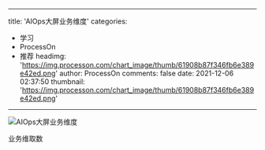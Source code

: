 
---
title: 'AIOps大屏业务维度'
categories: 
 - 学习
 - ProcessOn
 - 推荐
headimg: 'https://img.processon.com/chart_image/thumb/61908b87f346fb6e389e42ed.png'
author: ProcessOn
comments: false
date: 2021-12-06 02:37:50
thumbnail: 'https://img.processon.com/chart_image/thumb/61908b87f346fb6e389e42ed.png'
---

<div>   
<img class="thumb" alt="AIOps大屏业务维度" src="https://img.processon.com/chart_image/thumb/61908b87f346fb6e389e42ed.png" referrerpolicy="no-referrer">
<p>业务维取数</p>  
</div>
            